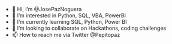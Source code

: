- 👋 Hi, I’m @JosePazNoguera
- 👀 I’m interested in Python, SQL, VBA, PowerBI
- 🌱 I’m currently learning SQL, Python, Power BI
- 💞️ I’m looking to collaborate on Hackathons, coding challenges
- 📫 How to reach me via Twitter @Pepitopaz

<!---
JosePazNoguera/JosePazNoguera is a ✨ special ✨ repository because its `README.md` (this file) appears on your GitHub profile.
You can click the Preview link to take a look at your changes.
--->
